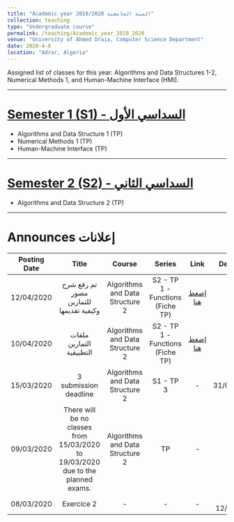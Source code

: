 ```yaml
---
title: "Academic year 2019/2020 السنة الجامعية"
collection: teaching
type: "Undergraduate course"
permalink: /teaching/Academic_year_2019_2020
venue: "University of Ahmed Draia, Computer Science Department"
date: 2020-4-8
location: "Adrar, Algeria"
---
```


Assigned list of classes for this year: Algorithms and Data Structures 1-2, Numerical Methods 1, and Human-Machine Interface (HMI).

***

[Semester 1 (S1) - السداسي الأول](/teaching_content/academic_year_2019_2020/2019-2020-1st-semester-teaching)
======

* Algorithms and Data Structure 1 (TP)
* Numerical Methods 1 (TP)
* Human-Machine Interface (TP)

***

[Semester 2 (S2) - السداسي الثاني](/teaching_content/academic_year_2019_2020/2019-2020-2nd-semester-teaching)
======

* Algorithms and Data Structure 2 (TP)
    
    
***

Announces إعلانات
======

|Posting Date| Title | Course | Series | Link | Deadline |
|:----------:|:----------:|:----------:|:----------:|:----------:|:----------:|
|12/04/2020|تم رفع شرح مصور للتمارين  وكيفية تقديمها|Algorithms and Data Structure 2|S2 - TP 1 - Functions (Fiche TP)| [إضغط هنا ](https://drive.google.com/file/d/1E6w6ojhqDbdDbMgkTiDOr8o9FuYBvISh/view) |-|
|10/04/2020|ملفات التمارين التطبيقية|Algorithms and Data Structure 2|S2 - TP 1 - Functions (Fiche TP)|[إضغط هنا](https://elearning.univ-adrar.dz/course/view.php?id=266)|-|
|15/03/2020|3 submission deadline|Algorithms and Data Structure 2|S1 - TP 3| - |31/03/2020|
|09/03/2020|There will be no classes from 15/03/2020 to 19/03/2020 due to the planned exams.| Algorithms and Data Structure 2 | TP |-|-|
|08/03/2020|Exercice 2|-|-|-|8-12/3/2020|

